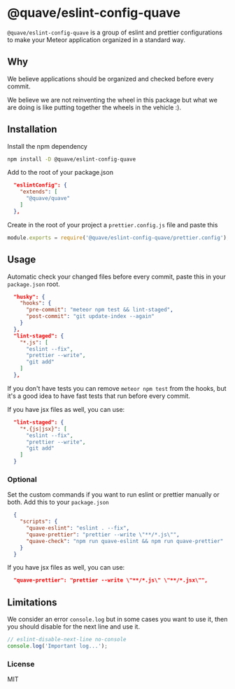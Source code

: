 # @quave/eslint-config-quave

`@quave/eslint-config-quave` is a group of eslint and prettier configurations to make your Meteor application organized in a standard way.
  
## Why
We believe applications should be organized and checked before every commit.

We believe we are not reinventing the wheel in this package but what we are doing is like putting together the wheels in the vehicle :).
  
## Installation

Install the npm dependency
```sh
npm install -D @quave/eslint-config-quave
```

Add to the root of your package.json

```json
  "eslintConfig": {
    "extends": [
      "@quave/quave"
    ]
  },
```

Create in the root of your project a `prettier.config.js` file and paste this

```javascript
module.exports = require('@quave/eslint-config-quave/prettier.config');
```

## Usage

Automatic check your changed files before every commit, paste this in your `package.json` root.
```json
  "husky": {
    "hooks": {
      "pre-commit": "meteor npm test && lint-staged",
      "post-commit": "git update-index --again"
    }
  },
  "lint-staged": {
    "*.js": [
      "eslint --fix",
      "prettier --write",
      "git add"
    ]
  },
```
If you don't have tests you can remove `meteor npm test` from the hooks, but it's a good idea to have fast tests that run before every commit.

If you have jsx files as well, you can use:
```json
  "lint-staged": {
    "*.{js|jsx}": [
      "eslint --fix",
      "prettier --write",
      "git add"
    ]
  }
```

### Optional

Set the custom commands if you want to run eslint or prettier manually or both. Add this to your `package.json`
```json
  {
    "scripts": {
      "quave-eslint": "eslint . --fix",
      "quave-prettier": "prettier --write \"**/*.js\"",
      "quave-check": "npm run quave-eslint && npm run quave-prettier"
    }
  }
```

If you have jsx files as well, you can use:
```json
  "quave-prettier": "prettier --write \"**/*.js\" \"**/*.jsx\"",
```

## Limitations

We consider an error `console.log` but in some cases you want to use it, then you should disable for the next line and use it.
```javascript
// eslint-disable-next-line no-console
console.log('Important log...');
``` 

### License

MIT
